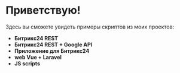 # Приветствую!

Здесь вы сможете увидеть примеры скриптов из моих проектов:

- **Битрикс24 REST**
- **Битрикс24 REST + Google API**
- **Приложение для Битрикс24**
- **web Vue + Laravel**
- **JS scripts**
